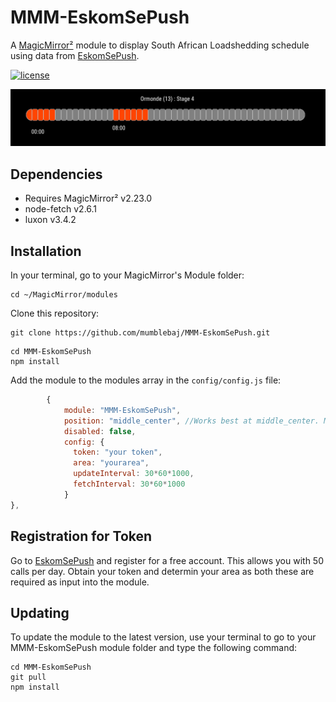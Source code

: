 # MMM-EskomSePush

A [MagicMirror²](https://magicmirror.builders) module to display South African Loadshedding schedule using data from [EskomSePush](https://eskomsepush.gumroad.com/l/api).

[![license](https://img.shields.io/github/license/mashape/apistatus.svg)](LICENSE)

![Example](images/image-1.png)

## Dependencies
- Requires MagicMirror² v2.23.0
- node-fetch v2.6.1
- luxon v3.4.2

## Installation

In your terminal, go to your MagicMirror's Module folder:
````
cd ~/MagicMirror/modules
````

Clone this repository:
````
git clone https://github.com/mumblebaj/MMM-EskomSePush.git
````
````
cd MMM-EskomSePush
npm install
````

Add the module to the modules array in the `config/config.js` file:
````javascript
        {
            module: "MMM-EskomSePush",
            position: "middle_center", //Works best at middle_center. May not display all that well in other positions
            disabled: false,
            config: {
              token: "your token",
              area: "yourarea",
              updateInterval: 30*60*1000,
              fetchInterval: 30*60*1000
            }
},
````

## Registration for Token
Go to [EskomSePush](https://eskomsepush.gumroad.com/l/api) and register for a free account. This allows you with 50 calls per day. Obtain your token and determin your area as both these are required as input into the module.

## Updating

To update the module to the latest version, use your terminal to go to your MMM-EskomSePush module folder and type the following command:

````
cd MMM-EskomSePush
git pull
npm install

```` 